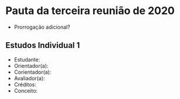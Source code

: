 # Pauta da terceira reunião de 2020

- Prorrogação adicional?

## Estudos Individual 1

- Estudante:
- Orientador(a):
- Corientador(a):
- Avaliador(a):
- Créditos:
- Conceito:
